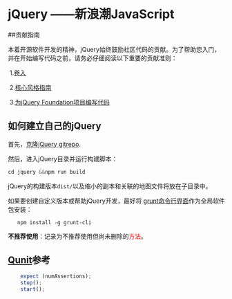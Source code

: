 # jQuery ——新浪潮JavaScript

##贡献指南

本着开源软件开发的精神，jQuery始终鼓励社区代码的贡献。为了帮助您入门，并在开始编写代码之前，请务必仔细阅读以下重要的贡献准则：

​	1.[卷入](https://contribute.jquery.org/)

​	2.[核心风格指南](https://contribute.jquery.org/style-guide/js/)

​	3.[为jQuery Foundation项目编写代码](https://contribute.jquery.org/code/)

## 如何建立自己的jQuery

首先，[克隆jQuery gitrepo](https://docs.github.com/en/github/creating-cloning-and-archiving-repositories/cloning-a-repository).

然后，进入jQuery目录并运行构建脚本：

```js
cd jquery &&npm run build
```



jQuery的构建版本`dist/`以及缩小的副本和关联的地图文件将放在子目录中。

如果要创建自定义版本或帮助jQuery开发，最好将 [grunt命令行界面](https://github.com/gruntjs/grunt-cli)作为全局软件包安装：

 ```   npm install -g grunt-cli```

**不推荐使用**：记录为不推荐使用但尚未删除的<font color=red>方法</font>。

## [Qunit](https://api.qunitjs.com/)参考

```js
	expect (numAssertions);
	stop();
	start();
```





